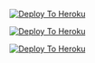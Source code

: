 [![Deploy To Heroku](https://www.herokucdn.com/deploy/button.svg)](https://github.com/Cgps1234/newtxt)

[![Deploy To Heroku](https://www.herokucdn.com/deploy/button.svg)](https://dashboard.heroku.com/new?template=https://github.com/nikhil1w/newtxt)

[![Deploy To Heroku](https://www.herokucdn.com/deploy/button.svg)](https://dashboard.heroku.com/new?button-url=https://github.com/nikhilbotwala/newtxt)
                     

